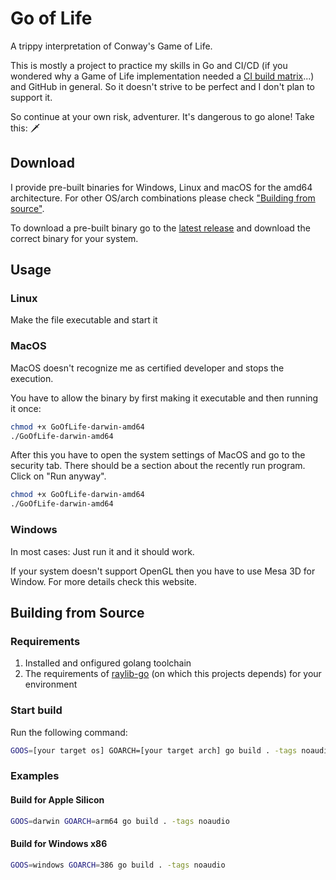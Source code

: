 # Go of Life

A trippy interpretation of Conway's Game of Life.

This is mostly a project to practice my skills in Go and CI/CD (if you wondered why a Game of Life implementation needed a [CI build matrix](https://github.com/tim-the-arcane/go_of_life/tree/main/.github/workflows)...) and GitHub in general. So it doesn't strive to be perfect and I don't plan to support it. 

So continue at your own risk, adventurer. It's dangerous to go alone! Take this: 🗡️

## Download

I provide pre-built binaries for Windows, Linux and macOS for the amd64 architecture. For other OS/arch combinations please check ["Building from source"](#building-from-source).

To download a pre-built binary go to the [latest release](https://github.com/tim-the-arcane/go_of_life/releases/latest) and download the correct binary for your system.

## Usage

### Linux

Make the file executable and start it

### MacOS

MacOS doesn't recognize me as certified developer and stops the execution. 

You have to allow the binary by first making it executable and then running it once:

```bash
chmod +x GoOfLife-darwin-amd64
./GoOfLife-darwin-amd64
```

After this you have to open the system settings of MacOS and go to the security tab. There should be a section about the recently run program. Click on "Run anyway".

```bash
chmod +x GoOfLife-darwin-amd64
./GoOfLife-darwin-amd64
```

### Windows

In most cases: Just run it and it should work.

If your system doesn't support OpenGL then you have to use Mesa 3D for Window. For more details check this website.

## Building from Source

### Requirements

1. Installed and onfigured golang toolchain
2. The requirements of [raylib-go](https://github.com/gen2brain/raylib-go) (on which this projects depends) for your environment

### Start build

Run the following command:

```bash
GOOS=[your target os] GOARCH=[your target arch] go build . -tags noaudio
```

### Examples

#### Build for Apple Silicon

```bash
GOOS=darwin GOARCH=arm64 go build . -tags noaudio
```

#### Build for Windows x86

```bash
GOOS=windows GOARCH=386 go build . -tags noaudio
```
